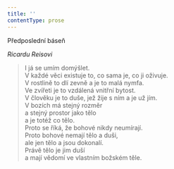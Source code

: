 ```yaml
---
title: ''
contentType: prose
---
```


Předposlední báseň

_Ricardu Reisovi_

> I já se umím domýšlet.  
> V každé věci existuje to, co sama je, co ji oživuje.  
> V rostlině to dlí zevně a je to malá nymfa.  
> Ve zvířeti je to vzdálená vnitřní bytost.  
> V člověku je to duše, jež žije s ním a je už jím.  
> V bozích má stejný rozměr  
> a stejný prostor jako tělo  
> a je totéž co tělo.  
> Proto se říká, že bohové nikdy neumírají.  
> Proto bohové nemají tělo a duši,  
> ale jen tělo a jsou dokonalí.  
> Právě tělo je jim duší  
> a mají vědomí ve vlastním božském těle.
